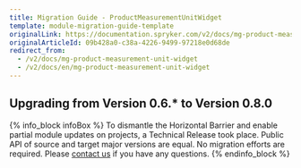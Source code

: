 ```yaml
---
title: Migration Guide - ProductMeasurementUnitWidget
template: module-migration-guide-template
originalLink: https://documentation.spryker.com/v2/docs/mg-product-measurement-unit-widget
originalArticleId: 09b428a0-c38a-4226-9499-97218e0d68de
redirect_from:
  - /v2/docs/mg-product-measurement-unit-widget
  - /v2/docs/en/mg-product-measurement-unit-widget
---
```


## Upgrading from Version 0.6.* to Version 0.8.0

{% info_block infoBox %}
To dismantle the Horizontal Barrier and enable partial module updates on projects, a Technical Release took place. Public API of source and target major versions are equal. No migration efforts are required. Please [contact us](https://spryker.com/en/support/) if you have any questions.
{% endinfo_block %}
